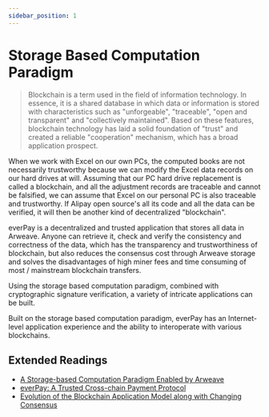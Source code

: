 ```yaml
---
sidebar_position: 1
---
```


# Storage Based Computation Paradigm

> Blockchain is a term used in the field of information technology. In essence, it is a shared database in which data or information is stored with characteristics such as "unforgeable", "traceable", "open and transparent" and "collectively maintained". Based on these features, blockchain technology has laid a solid foundation of "trust" and created a reliable "cooperation" mechanism, which has a broad application prospect.

When we work with Excel on our own PCs, the computed books are not necessarily trustworthy because we can modify the Excel data records on our hard drives at will. Assuming that our PC hard drive replacement is called a blockchain, and all the adjustment records are traceable and cannot be falsified, we can assume that Excel on our personal PC is also traceable and trustworthy. If Alipay open source's all its code and all the data can be verified, it will then be another kind of decentralized "blockchain".

everPay is a decentralized and trusted application that stores all data in Arweave. Anyone can retrieve it, check and verify the consistency and correctness of the data, which has the transparency and trustworthiness of blockchain, but also reduces the consensus cost through Arweave storage and solves the disadvantages of high miner fees and time consuming of most / mainstream blockchain transfers.

Using the storage based computation paradigm, combined with cryptographic signature verification, a variety of intricate applications can be built.

Built on the storage based computation paradigm, everPay has an Internet-level application experience and the ability to interoperate with various blockchains.

## Extended Readings
* [A Storage-based Computation Paradigm Enabled by Arweave](https://medium.com/everfinance/a-storage-based-computation-paradigm-enabled-by-arweave-de799ae8c424)
* [everPay: A Trusted Cross-chain Payment Protocol](https://medium.com/everfinance/everpay-a-trusted-cross-chain-payment-protocol-eba4a0af7d66)
* [Evolution of the Blockchain Application Model along with Changing Consensus](https://medium.com/everfinance/evolution-of-the-blockchain-application-model-along-with-changing-consensus-755e4ae407a7)
